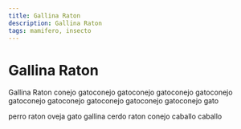 ```yaml
---
title: Gallina Raton
description: Gallina Raton
tags: mamifero, insecto
---
```


# Gallina Raton

Gallina Raton conejo gatoconejo gatoconejo gatoconejo gatoconejo gatoconejo gatoconejo gatoconejo gatoconejo gatoconejo gato

perro raton oveja gato gallina cerdo raton conejo caballo caballo
